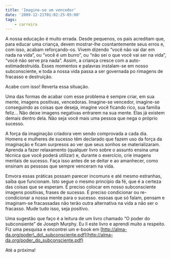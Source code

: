 ```yaml
---
title: 'Imagine-se um vencedor'
date: '2009-12-21T01:02:25-05:00'
tags:
    - carreira
---
```


A nossa educação é muito errada. Desde pequenos, os pais acreditam que, para educar uma criança, devem mostrar-lhe cosntantemente seus erros e, com isso, acabam reforçando-os. Vivem dizendo “você não vai dar em nada na vida”, ou “você é um burro”, ou “não sei o que você vai ser na vida”, “você não serve pra nada”. Assim, a criança cresce com a auto-estimadestruída. Esses momentos e palavras instalam-se em nosso subconsciente, e toda a nossa vida passa a ser governada po rimagens de fracasso e destruição.

Acabe com isso! Reverta essa situação.

Uma das formas de acabar com esse problema é sempre criar, em sua mente, imagens positivas, vencedoras. Imagine-se vencedor, imagine-se conseguindo as coisas que deseja, imagine você ficando rico, sua família feliz… Não deixe imagens negativas entrarem na sua mente. Elas já existem demais dentro dela. Não seja você mais uma pessoa que nega o próprio sucesso.

A força da imaginação criadora vem sendo comprovada a cada dia. Homens e mulheres de sucesso têm declarado que fazem uso da força da imaginação e ficam surpresos ao ver que seus sonhos se materializaram. Aprenda a fazer relaxamento (qualquer livro sobre o assunto ensina uma técnica que você poderá utilizar) e, durante o exercício, crie imagens mentais de sucesso. Faça isso antes de se deitar e ao amanhecer, como ensinam as pessoas que sempre venceram na vida.

Emvora essas práticas possam parecer incomuns e até mesmo estranhas, saiba que funcionam. Isto segue o mesmo princípio da fé, que é a certeza das coisas que se esperam. É preciso colocar em nosso subconsciente imagens positivas, frases de sucesso. É preciso condicionar ou re-condicionar a nossa mente para o sucesso. essoas que só falam, pensam e imaginam-se fracassadas não terão outra alternativa na vida a não ser o fracasso. Mude tudo isso, seja positivo.

Uma sugestão que faço é a leitura de um livro chamado “O poder do subconsiente” de Joseph Murphy. Eu lí este livro e aprendí muito a respeito. Fiz uma pesquisa e encontrei um e-book em [http://alma-da.org/poder\_do\_subconsciente.pdf](http://alma-da.org/poder_do_subconsciente.pdf)

Até a próxima!

